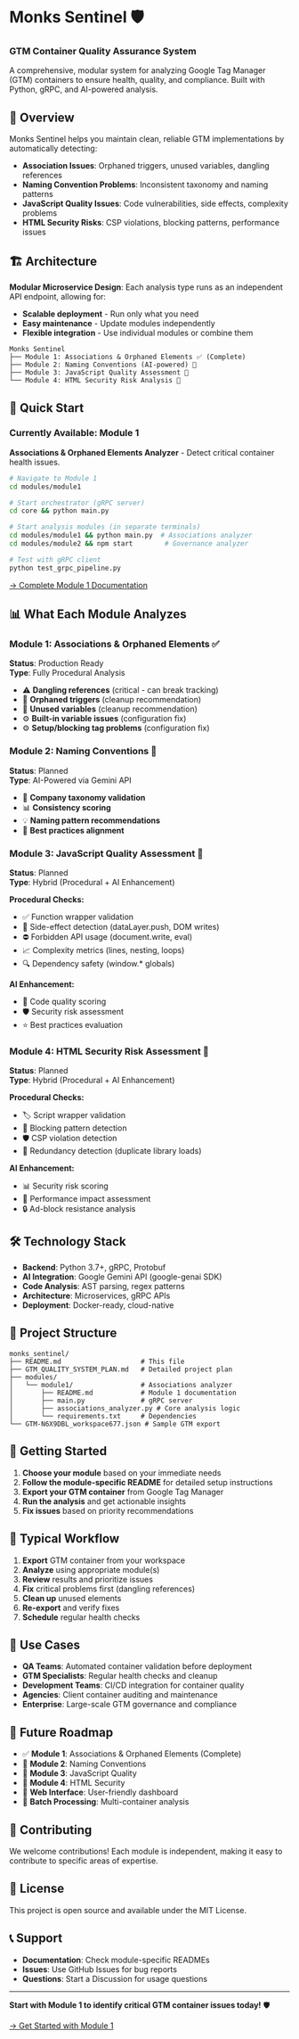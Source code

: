 # Monks Sentinel 🛡️
### GTM Container Quality Assurance System

A comprehensive, modular system for analyzing Google Tag Manager (GTM) containers to ensure health, quality, and compliance. Built with Python, gRPC, and AI-powered analysis.

## 🎯 Overview

Monks Sentinel helps you maintain clean, reliable GTM implementations by automatically detecting:

- **Association Issues**: Orphaned triggers, unused variables, dangling references
- **Naming Convention Problems**: Inconsistent taxonomy and naming patterns
- **JavaScript Quality Issues**: Code vulnerabilities, side effects, complexity problems
- **HTML Security Risks**: CSP violations, blocking patterns, performance issues

## 🏗️ Architecture

**Modular Microservice Design**: Each analysis type runs as an independent API endpoint, allowing for:
- **Scalable deployment** - Run only what you need
- **Easy maintenance** - Update modules independently  
- **Flexible integration** - Use individual modules or combine them

```
Monks Sentinel
├── Module 1: Associations & Orphaned Elements ✅ (Complete)
├── Module 2: Naming Conventions (AI-powered) 🚧
├── Module 3: JavaScript Quality Assessment 🚧  
└── Module 4: HTML Security Risk Analysis 🚧
```

## 🚀 Quick Start

### Currently Available: Module 1

**Associations & Orphaned Elements Analyzer** - Detect critical container health issues.

```bash
# Navigate to Module 1
cd modules/module1

# Start orchestrator (gRPC server)
cd core && python main.py

# Start analysis modules (in separate terminals)
cd modules/module1 && python main.py  # Associations analyzer
cd modules/module2 && npm start        # Governance analyzer

# Test with gRPC client
python test_grpc_pipeline.py
```

[→ Complete Module 1 Documentation](modules/module1/README.md)

## 📊 What Each Module Analyzes

### Module 1: Associations & Orphaned Elements ✅
**Status**: Production Ready  
**Type**: Fully Procedural Analysis

- ⚠️ **Dangling references** (critical - can break tracking)
- 🧹 **Orphaned triggers** (cleanup recommendation)
- 🧹 **Unused variables** (cleanup recommendation)  
- ⚙️ **Built-in variable issues** (configuration fix)
- ⚙️ **Setup/blocking tag problems** (configuration fix)

### Module 2: Naming Conventions 🚧
**Status**: Planned  
**Type**: AI-Powered via Gemini API

- 🤖 **Company taxonomy validation**
- 📊 **Consistency scoring**
- 💡 **Naming pattern recommendations**
- 🎯 **Best practices alignment**

### Module 3: JavaScript Quality Assessment 🚧
**Status**: Planned  
**Type**: Hybrid (Procedural + AI Enhancement)

**Procedural Checks:**
- ✅ Function wrapper validation
- 🚫 Side-effect detection (dataLayer.push, DOM writes)
- ⛔ Forbidden API usage (document.write, eval)
- 📈 Complexity metrics (lines, nesting, loops)
- 🔍 Dependency safety (window.* globals)

**AI Enhancement:**
- 🎯 Code quality scoring
- 🛡️ Security risk assessment  
- ⭐ Best practices evaluation

### Module 4: HTML Security Risk Assessment 🚧
**Status**: Planned  
**Type**: Hybrid (Procedural + AI Enhancement)

**Procedural Checks:**
- 🏷️ Script wrapper validation
- 🚫 Blocking pattern detection
- 🛡️ CSP violation detection  
- 🔄 Redundancy detection (duplicate library loads)

**AI Enhancement:**
- 📊 Security risk scoring
- 🚀 Performance impact assessment
- 🔒 Ad-block resistance analysis

## 🛠️ Technology Stack

- **Backend**: Python 3.7+, gRPC, Protobuf
- **AI Integration**: Google Gemini API (google-genai SDK)
- **Code Analysis**: AST parsing, regex patterns
- **Architecture**: Microservices, gRPC APIs
- **Deployment**: Docker-ready, cloud-native

## 📁 Project Structure

```
monks_sentinel/
├── README.md                    # This file
├── GTM_QUALITY_SYSTEM_PLAN.md   # Detailed project plan
├── modules/
│   └── module1/                 # Associations analyzer
│       ├── README.md            # Module 1 documentation
│       ├── main.py              # gRPC server
│       ├── associations_analyzer.py # Core analysis logic
│       └── requirements.txt     # Dependencies
└── GTM-N6X9DBL_workspace677.json # Sample GTM export
```

## 🚦 Getting Started

1. **Choose your module** based on your immediate needs
2. **Follow the module-specific README** for detailed setup instructions
3. **Export your GTM container** from Google Tag Manager
4. **Run the analysis** and get actionable insights
5. **Fix issues** based on priority recommendations

## 🔄 Typical Workflow

1. **Export** GTM container from your workspace
2. **Analyze** using appropriate module(s)
3. **Review** results and prioritize issues
4. **Fix** critical problems first (dangling references)
5. **Clean up** unused elements
6. **Re-export** and verify fixes
7. **Schedule** regular health checks

## 🎯 Use Cases

- **QA Teams**: Automated container validation before deployment
- **GTM Specialists**: Regular health checks and cleanup
- **Development Teams**: CI/CD integration for container quality
- **Agencies**: Client container auditing and maintenance
- **Enterprise**: Large-scale GTM governance and compliance

## 🚀 Future Roadmap

- ✅ **Module 1**: Associations & Orphaned Elements (Complete)
- 🚧 **Module 2**: Naming Conventions
- 🚧 **Module 3**: JavaScript Quality
- 🚧 **Module 4**: HTML Security
- 🔮 **Web Interface**: User-friendly dashboard
- 🔮 **Batch Processing**: Multi-container analysis

## 🤝 Contributing

We welcome contributions! Each module is independent, making it easy to contribute to specific areas of expertise.

## 📄 License

This project is open source and available under the MIT License.

## 📞 Support

- **Documentation**: Check module-specific READMEs
- **Issues**: Use GitHub Issues for bug reports
- **Questions**: Start a Discussion for usage questions

---

**Start with Module 1 to identify critical GTM container issues today!** 🛡️

[→ Get Started with Module 1](modules/module1/README.md)
